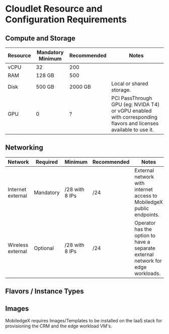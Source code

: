 # Cloudlet Resource and Configuration Requirements

## Compute and Storage

| Resource | Mandatory Minimum | Recommended | Notes                                                                                                           |
| -------- | ----------------- | ----------- | --------------------------------------------------------------------------------------------------------------- |
| vCPU     | 32                | 200         |                                                                                                                 |
| RAM      | 128 GB            | 500         |                                                                                                                 |
| Disk     | 500 GB            | 2000 GB     | Local or shared storage.                                                                                        |
| GPU      | 0                 | ?           | PCI PassThrough GPU (eg: NVIDA T4) or vGPU enabled with corresponding flavors and licenses available to use it. |


## Networking

| Network           | Required  | Minimum        | Recommended | Notes                                                                           |
| ----------------- | --------- | -------------- | ----------- | ------------------------------------------------------------------------------- |
| Internet external | Mandatory | /28 with 8 IPs | /24         | External network with internet access to MobiledgeX public endpoints.           |
| Wireless external | Optional  | /28 with 8 IPs | /24         | Operator has the option to have a separate external network for edge workloads. |


## Flavors / Instance Types

## Images

MobiledgeX requires Images/Templates to be installed on the IaaS stack for provisioning the CRM and the edge workload VM's.

